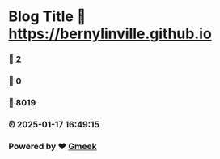 # Blog Title :link: https://bernylinville.github.io 
### :page_facing_up: [2](https://bernylinville.github.io/tag.html) 
### :speech_balloon: 0 
### :hibiscus: 8019 
### :alarm_clock: 2025-01-17 16:49:15 
### Powered by :heart: [Gmeek](https://github.com/Meekdai/Gmeek)
